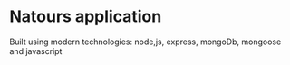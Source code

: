 # Natours application

Built using modern technologies: node,js, express, mongoDb, mongoose and javascript